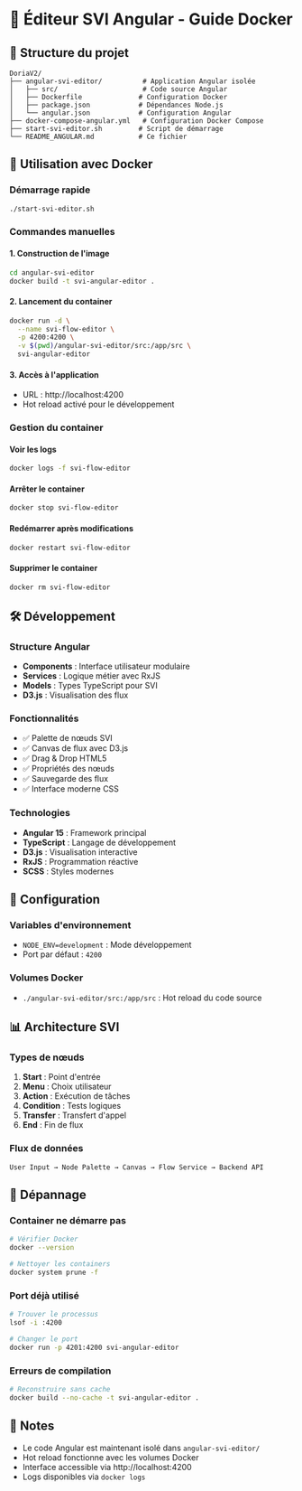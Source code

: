 # 🚀 Éditeur SVI Angular - Guide Docker

## 📁 Structure du projet

```
DoriaV2/
├── angular-svi-editor/          # Application Angular isolée
│   ├── src/                     # Code source Angular
│   ├── Dockerfile              # Configuration Docker
│   ├── package.json            # Dépendances Node.js
│   └── angular.json            # Configuration Angular
├── docker-compose-angular.yml   # Configuration Docker Compose
├── start-svi-editor.sh         # Script de démarrage
└── README_ANGULAR.md           # Ce fichier
```

## 🐳 Utilisation avec Docker

### Démarrage rapide
```bash
./start-svi-editor.sh
```

### Commandes manuelles

#### 1. Construction de l'image
```bash
cd angular-svi-editor
docker build -t svi-angular-editor .
```

#### 2. Lancement du container
```bash
docker run -d \
  --name svi-flow-editor \
  -p 4200:4200 \
  -v $(pwd)/angular-svi-editor/src:/app/src \
  svi-angular-editor
```

#### 3. Accès à l'application
- URL : http://localhost:4200
- Hot reload activé pour le développement

### Gestion du container

#### Voir les logs
```bash
docker logs -f svi-flow-editor
```

#### Arrêter le container
```bash
docker stop svi-flow-editor
```

#### Redémarrer après modifications
```bash
docker restart svi-flow-editor
```

#### Supprimer le container
```bash
docker rm svi-flow-editor
```

## 🛠️ Développement

### Structure Angular
- **Components** : Interface utilisateur modulaire
- **Services** : Logique métier avec RxJS
- **Models** : Types TypeScript pour SVI
- **D3.js** : Visualisation des flux

### Fonctionnalités
- ✅ Palette de nœuds SVI
- ✅ Canvas de flux avec D3.js
- ✅ Drag & Drop HTML5
- ✅ Propriétés des nœuds
- ✅ Sauvegarde des flux
- ✅ Interface moderne CSS

### Technologies
- **Angular 15** : Framework principal
- **TypeScript** : Langage de développement
- **D3.js** : Visualisation interactive
- **RxJS** : Programmation réactive
- **SCSS** : Styles modernes

## 🔧 Configuration

### Variables d'environnement
- `NODE_ENV=development` : Mode développement
- Port par défaut : `4200`

### Volumes Docker
- `./angular-svi-editor/src:/app/src` : Hot reload du code source

## 📊 Architecture SVI

### Types de nœuds
1. **Start** : Point d'entrée
2. **Menu** : Choix utilisateur
3. **Action** : Exécution de tâches
4. **Condition** : Tests logiques
5. **Transfer** : Transfert d'appel
6. **End** : Fin de flux

### Flux de données
```
User Input → Node Palette → Canvas → Flow Service → Backend API
```

## 🚨 Dépannage

### Container ne démarre pas
```bash
# Vérifier Docker
docker --version

# Nettoyer les containers
docker system prune -f
```

### Port déjà utilisé
```bash
# Trouver le processus
lsof -i :4200

# Changer le port
docker run -p 4201:4200 svi-angular-editor
```

### Erreurs de compilation
```bash
# Reconstruire sans cache
docker build --no-cache -t svi-angular-editor .
```

## 📝 Notes

- Le code Angular est maintenant isolé dans `angular-svi-editor/`
- Hot reload fonctionne avec les volumes Docker
- Interface accessible via http://localhost:4200
- Logs disponibles via `docker logs`
